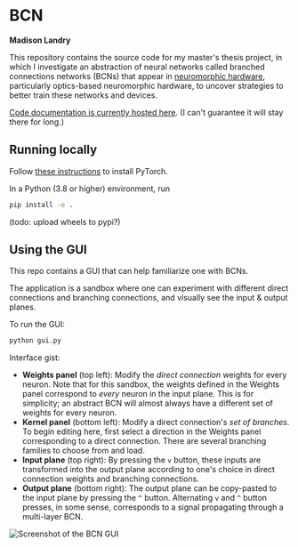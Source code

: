 # BCN

**Madison Landry**

This repository contains the source code for my master's thesis project, in which I investigate an abstraction of neural networks called branched connections networks (BCNs) that appear in [neuromorphic hardware](https://en.wikipedia.org/wiki/Neuromorphic_engineering), particularly optics-based neuromorphic hardware, to uncover strategies to better train these networks and devices.

[Code documentation is currently hosted here](https://web.mit.edu/almonds/www/BCN/index.html). (I can't guarantee it will stay there for long.)

## Running locally

Follow [these instructions](https://pytorch.org/get-started/locally/) to install PyTorch.

In a Python (3.8 or higher) environment, run

```bash
pip install -e .
```

(todo: upload wheels to pypi?)

## Using the GUI

This repo contains a GUI that can help familiarize one with BCNs.

The application is a sandbox where one can experiment with different direct connections and branching connections, and visually see the input & output planes.

To run the GUI:

```bash
python gui.py
````

Interface gist:

- **Weights panel** (top left): Modify the *direct connection* weights for every neuron. Note that for this sandbox, the weights defined in the Weights panel correspond to *every* neuron in the input plane. This is for simplicity; an abstract BCN will almost always have a different set of weights for every neuron.
- **Kernel panel** (bottom left): Modify a direct connection's *set of branches*. To begin editing here, first select a direction in the Weights panel corresponding to a direct connection. There are several branching families to choose from and load.
- **Input plane** (top right): By pressing the `v` button, these inputs are transformed into the output plane according to one's choice in direct connection weights and branching connections.
- **Output plane** (bottom right): The output plane can be copy-pasted to the input plane by pressing the `^` button. Alternating `v` and `^` button presses, in some sense, corresponds to a signal propagating through a multi-layer BCN.

![Screenshot of the BCN GUI](ui/screenshot.png)
